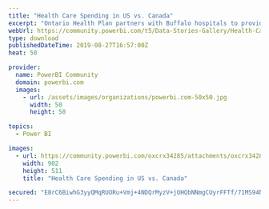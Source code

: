 ```yaml
---
title: "Health Care Spending in US vs. Canada"
excerpt: "Ontario Health Plan partners with Buffalo hospitals to provide treatment not available in Canada."
webUrl: https://community.powerbi.com/t5/Data-Stories-Gallery/Health-Care-Spending-in-US-vs-Canada/m-p/777275
type: download
publishedDateTime: 2019-08-27T16:57:00Z
heat: 50

provider:
  name: PowerBI Community
  domain: powerbi.com
  images:
    - url: /assets/images/organizations/powerbi.com-50x50.jpg
      width: 50
      height: 50

topics:
  - Power BI

images:
  - url: https://community.powerbi.com/oxcrx34285/attachments/oxcrx34285/DataStoriesGallery/2892/1/OECD_HealthCareSpend.png
    width: 902
    height: 511
    title: "Health Care Spending in US vs. Canada"

secured: "E8rC6BiwhG3yyQMqRUORu+Vmj+4NDQrMyzV+jOHQbNNmgCUyrFFTf/71MS94Ng10DWrPGIT1Vk5R1np8gBFGuvzew1EYmT/3Hq7ni8PMaPMzw3Nrkl1bAwqLYTu7UIt6qB1DVSAvOj9Z2JcGK9qiZS6o8bSQ+ewdYHhCCeiO0r7wzOBhb/cMw3t6GMus8J4Z+ROGqNDYafsdjuOkPlXVsmGNNJ51yKsqqKF4iSbLJvaPzt3MOQJq7ielGu8RIah8fnR3gY4/hXUfzAQt4nCsODwANeL5mca7qJmilOFAzI5nmUBk/R2BVzDLfWIy0lW5LrFeJ3M9VJwi0zs1JGYj6fZExpsB/Com2B7x2SzAGxgjkteQUEX4twHyDZkFbkPO;uxrLfw43A5o0AsTCgP+w7g=="
---
```


